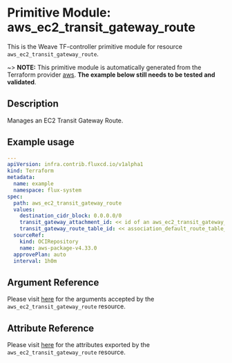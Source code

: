 
# Primitive Module: aws_ec2_transit_gateway_route

This is the Weave TF-controller primitive module for resource `aws_ec2_transit_gateway_route`.

~> **NOTE:** This primitive module is automatically generated from the Terraform provider [aws](https://registry.terraform.io/providers/hashicorp/aws/latest/docs/resources/ec2_transit_gateway_route). **The example below still needs to be tested and validated**.

## Description

Manages an EC2 Transit Gateway Route.

## Example usage

```yaml
---
apiVersion: infra.contrib.fluxcd.io/v1alpha1
kind: Terraform
metadata:
  name: example
  namespace: flux-system
spec:
  path: aws_ec2_transit_gateway_route
  values:
    destination_cidr_block: 0.0.0.0/0
    transit_gateway_attachment_id: << id of an aws_ec2_transit_gateway_vpc_attachment >>
    transit_gateway_route_table_id: << association_default_route_table_id of an aws_ec2_transit_gateway >>
  sourceRef:
    kind: OCIRepository
    name: aws-package-v4.33.0
  approvePlan: auto
  interval: 1h0m
```

## Argument Reference

Please visit [here](https://registry.terraform.io/providers/hashicorp/aws/4.33.0/docs/resources/ec2_transit_gateway_route#argument-reference) for the arguments accepted by the `aws_ec2_transit_gateway_route` resource.

## Attribute Reference

Please visit [here](https://registry.terraform.io/providers/hashicorp/aws/4.33.0/docs/resources/ec2_transit_gateway_route#attributes-reference) for the attributes exported by the `aws_ec2_transit_gateway_route` resource.
